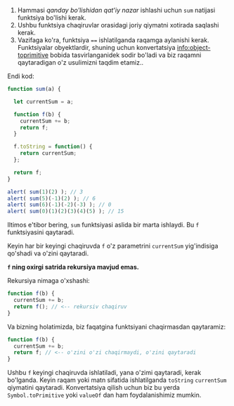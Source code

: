 
1. Hammasi *qanday bo'lishidan qat'iy nazar* ishlashi uchun `sum` natijasi funktsiya bo'lishi kerak.
2. Ushbu funktsiya chaqiruvlar orasidagi joriy qiymatni xotirada saqlashi kerak.
3. Vazifaga ko'ra, funktsiya `==` ishlatilganda raqamga aylanishi kerak. Funktsiyalar obyektlardir, shuning uchun konvertatsiya <info:object-toprimitive> bobida tasvirlanganidek sodir bo'ladi va biz raqamni qaytaradigan o'z usulimizni taqdim etamiz..

Endi kod:

```js run
function sum(a) {

  let currentSum = a;

  function f(b) {
    currentSum += b;
    return f;
  }

  f.toString = function() {
    return currentSum;
  };

  return f;
}

alert( sum(1)(2) ); // 3
alert( sum(5)(-1)(2) ); // 6
alert( sum(6)(-1)(-2)(-3) ); // 0
alert( sum(0)(1)(2)(3)(4)(5) ); // 15
```

Iltimos e'tibor bering, `sum` funktsiyasi aslida bir marta ishlaydi. Bu `f` funktsiyasini qaytaradi.

Keyin har bir keyingi chaqiruvda `f` o'z parametrini `currentSum` yig'indisiga qo'shadi va o'zini qaytaradi.

**`f` ning oxirgi satrida rekursiya mavjud emas.**

Rekursiya nimaga o'xshashi:

```js
function f(b) {
  currentSum += b;
  return f(); // <-- rekursiv chaqiruv
}
```

Va bizning holatimizda, biz faqatgina funktsiyani chaqirmasdan qaytaramiz:

```js
function f(b) {
  currentSum += b;
  return f; // <-- o'zini o'zi chaqirmaydi, o'zini qaytaradi
}
```

Ushbu `f` keyingi chaqiruvda ishlatiladi, yana o'zimi qaytaradi, kerak bo'lganda. Keyin raqam yoki matn sifatida ishlatilganda `toString` `currentSum` qiymatini qaytaradi. Konvertatsiya qilish uchun biz bu yerda `Symbol.toPrimitive` yoki `valueOf` dan ham foydalanishimiz mumkin.
